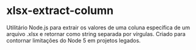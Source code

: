 # xlsx-extract-column
Utilitário Node.js para extrair os valores de uma coluna específica de um arquivo .xlsx e retornar como string separada por vírgulas. Criado para contornar limitações do Node 5 em projetos legados.
